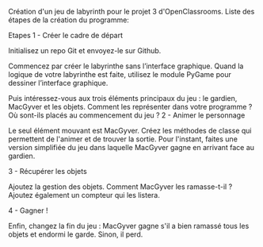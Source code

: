 Création d'un jeu de labyrinth pour le projet 3 d'OpenClassrooms.
 Liste des étapes de la création du programme:

Etapes
1 - Créer le cadre de départ

Initialisez un repo Git et envoyez-le sur Github.

Commencez par créer le labyrinthe sans l’interface graphique. Quand la logique de votre labyrinthe est faite, utilisez le module PyGame pour dessiner l’interface graphique.

Puis intéressez-vous aux trois éléments principaux du jeu : le gardien, MacGyver et les objets. Comment les représenter dans votre programme ? Où sont-ils placés au commencement du jeu ?
2 - Animer le personnage

Le seul élément mouvant est MacGyver. Créez les méthodes de classe qui permettent de l'animer et de trouver la sortie. Pour l'instant, faites une version simplifiée du jeu dans laquelle MacGyver gagne en arrivant face au gardien.

3 - Récupérer les objets

Ajoutez la gestion des objets. Comment MacGyver les ramasse-t-il ?  Ajoutez également un compteur qui les listera.

4 - Gagner !

Enfin, changez la fin du jeu : MacGyver gagne s'il a bien ramassé tous les objets et endormi le garde. Sinon, il perd.
